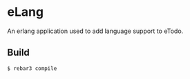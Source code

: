 eLang
=====

An erlang application used to add language support to eTodo.

Build
-----

    $ rebar3 compile
